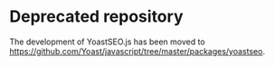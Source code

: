 # Deprecated repository

The development of YoastSEO.js has been moved to https://github.com/Yoast/javascript/tree/master/packages/yoastseo.
